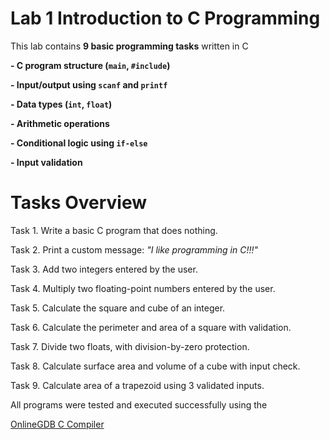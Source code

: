 # Lab 1 Introduction to C Programming

This lab contains **9 basic programming tasks** written in C

**- C program structure (`main`, `#include`)**

**- Input/output using `scanf` and `printf`**

**- Data types (`int`, `float`)**

**- Arithmetic operations**

**- Conditional logic using `if-else`**

**- Input validation**

# Tasks Overview

Task 1. Write a basic C program that does nothing.

Task 2. Print a custom message: *"I like programming in C!!!"*

Task 3. Add two integers entered by the user.

Task 4. Multiply two floating-point numbers entered by the user.

Task 5. Calculate the square and cube of an integer.

Task 6. Calculate the perimeter and area of a square with validation.

Task 7. Divide two floats, with division-by-zero protection.

Task 8. Calculate surface area and volume of a cube with input check.

Task 9. Calculate area of a trapezoid using 3 validated inputs.


All programs were tested and executed successfully using the  

[OnlineGDB C Compiler](https://www.onlinegdb.com/online_c_compiler)
